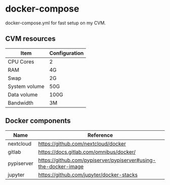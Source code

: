 # docker-compose

docker-compose.yml for fast setup on my CVM.

## CVM resources

|Item|Configuration|
|-|-|
|CPU Cores|2
|RAM|4G
|Swap|2G
|System volume| 50G
|Data volume| 100G
|Bandwidth|3M

## Docker components

|Name|Reference|
|-|-|
|nextcloud|https://github.com/nextcloud/docker
|gitlab|https://docs.gitlab.com/omnibus/docker/
|pypiserver|https://github.com/pypiserver/pypiserver#using-the-docker-image
|jupyter|https://github.com/jupyter/docker-stacks

